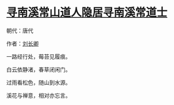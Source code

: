 # [寻南溪常山道人隐居寻南溪常道士](http://so.gushiwen.org/view_6767.aspx)

朝代：唐代

作者：[刘长卿](http://so.gushiwen.org/author_104.aspx)

一路经行处，莓苔见履痕。

白云依静渚，春草闭闲门。

过雨看松色，随山到水源。

溪花与禅意，相对亦忘言。

